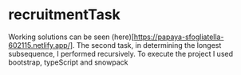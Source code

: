 # recruitmentTask

Working solutions can be seen (here)[https://papaya-sfogliatella-602115.netlify.app/]. The second task, in determining the longest subsequence, I performed recursively. To execute the project I used bootstrap, typeScript and snowpack
